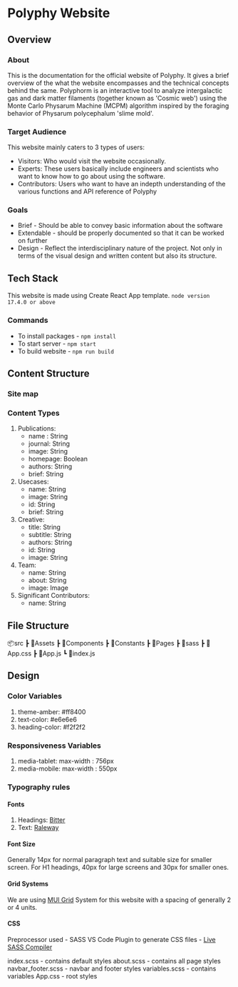 # Polyphy Website

## Overview

### About
This is the documentation for the official website of Polyphy. It gives a brief overview of the what the website encompasses and the technical concepts behind the same. Polyphorm is an interactive tool to analyze intergalactic gas and dark matter filaments (together known as 'Cosmic web') using the Monte Carlo Physarum Machine (MCPM) algorithm inspired by the foraging behavior of Physarum polycephalum 'slime mold'.

### Target Audience
This website mainly caters to 3 types of users: 
- Visitors: Who would visit the website occasionally.
- Experts: These users basically include engineers and scientists who want to know how to go about using the software. 
- Contributors: Users who want to have an indepth understanding of the various functions and API reference of Polyphy

### Goals
- Brief - Should be able to convey basic information about the software 
- Extendable - should be properly documented so that it can be worked on further
- Design - Reflect the interdisciplinary nature of the project. Not only in terms of the visual design and written content but also its structure. 

## Tech Stack
This website is made using Create React App template. 
`node version 17.4.0 or above`

### Commands
- To install packages - `npm install`
- To start server - `npm start`
- To build website - `npm run build`

## Content Structure
### Site map
### Content Types

1. Publications:
    - name : String
    - journal: String
    - image: String
    - homepage: Boolean
    - authors: String
    - brief: String
2. Usecases:
    - name: String
    - image: String
    - id: String
    - brief: String
3. Creative:
    - title: String
    - subtitle: String
    - authors: String
    - id: String
    - image: String
4. Team:
    - name: String
    - about: String
    - image: Image
5. Significant Contributors:
    - name: String

## File Structure
📦src
 ┣ 📂Assets
 ┣ 📂Components
 ┣ 📂Constants
 ┣ 📂Pages
 ┣ 📂sass
 ┣ 📜App.css
 ┣ 📜App.js
 ┗ 📜index.js

## Design
### Color Variables
1. theme-amber: #ff8400
2. text-color: #e6e6e6
3. heading-color: #f2f2f2

### Responsiveness Variables
1. media-tablet: max-width : 756px
2. media-mobile: max-width : 550px

### Typography rules
#### Fonts
1. Headings: [Bitter](https://fonts.google.com/specimen/Bitter)
2. Text: [Raleway](https://fonts.google.com/specimen/Raleway)

#### Font Size
Generally 14px for normal paragraph text and suitable size for smaller screen.
For H1 headings, 40px for large screens and 30px for smaller ones.

#### Grid Systems
We are using [MUI Grid](https://mui.com/material-ui/react-grid/#main-content) System for this website with a spacing of generally 2 or 4 units.

#### CSS
Preprocessor used - SASS
VS Code Plugin to generate CSS files - [Live SASS Compiler](https://marketplace.visualstudio.com/items?itemName=ritwickdey.live-sass)

index.scss - contains default styles
about.scss - contains all page styles
navbar_footer.scss - navbar and footer styles
variables.scss - contains variables
App.css - root styles